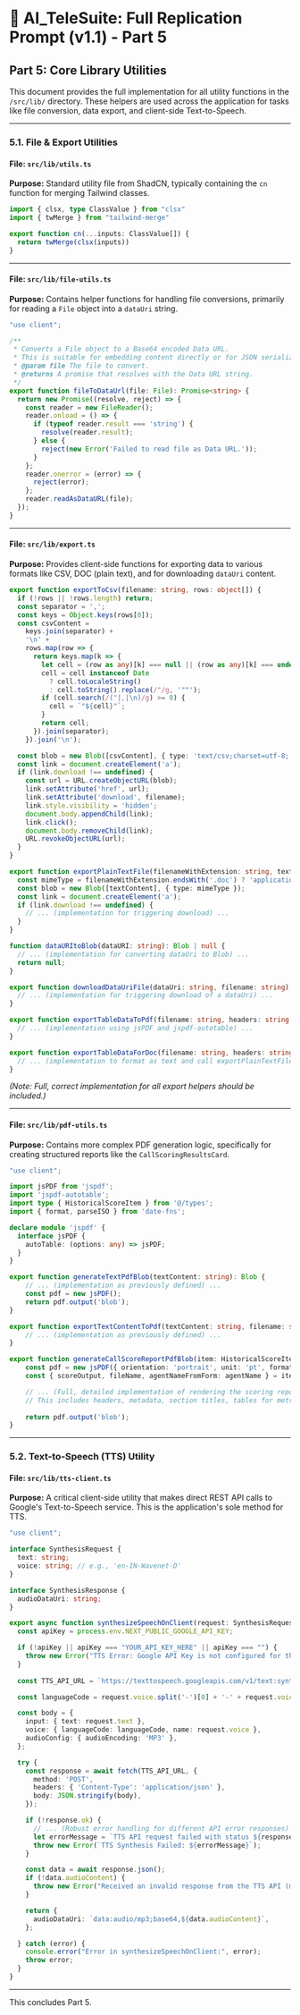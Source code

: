 # 🔁 AI_TeleSuite: Full Replication Prompt (v1.1) - Part 5

## **Part 5: Core Library Utilities**

This document provides the full implementation for all utility functions in the `/src/lib/` directory. These helpers are used across the application for tasks like file conversion, data export, and client-side Text-to-Speech.

---

### **5.1. File & Export Utilities**

#### **File: `src/lib/utils.ts`**
**Purpose:** Standard utility file from ShadCN, typically containing the `cn` function for merging Tailwind classes.

```typescript
import { clsx, type ClassValue } from "clsx"
import { twMerge } from "tailwind-merge"

export function cn(...inputs: ClassValue[]) {
  return twMerge(clsx(inputs))
}
```

---

#### **File: `src/lib/file-utils.ts`**
**Purpose:** Contains helper functions for handling file conversions, primarily for reading a `File` object into a `dataUri` string.

```typescript
"use client";

/**
 * Converts a File object to a Base64 encoded Data URL.
 * This is suitable for embedding content directly or for JSON serialization.
 * @param file The file to convert.
 * @returns A promise that resolves with the Data URL string.
 */
export function fileToDataUrl(file: File): Promise<string> {
  return new Promise((resolve, reject) => {
    const reader = new FileReader();
    reader.onload = () => {
      if (typeof reader.result === 'string') {
        resolve(reader.result);
      } else {
        reject(new Error('Failed to read file as Data URL.'));
      }
    };
    reader.onerror = (error) => {
      reject(error);
    };
    reader.readAsDataURL(file);
  });
}
```

---

#### **File: `src/lib/export.ts`**
**Purpose:** Provides client-side functions for exporting data to various formats like CSV, DOC (plain text), and for downloading `dataUri` content.

```typescript
export function exportToCsv(filename: string, rows: object[]) {
  if (!rows || !rows.length) return;
  const separator = ',';
  const keys = Object.keys(rows[0]);
  const csvContent =
    keys.join(separator) +
    '\n' +
    rows.map(row => {
      return keys.map(k => {
        let cell = (row as any)[k] === null || (row as any)[k] === undefined ? '' : (row as any)[k];
        cell = cell instanceof Date
          ? cell.toLocaleString()
          : cell.toString().replace(/"/g, '""');
        if (cell.search(/("|,|\n)/g) >= 0) {
          cell = `"${cell}"`;
        }
        return cell;
      }).join(separator);
    }).join('\n');

  const blob = new Blob([csvContent], { type: 'text/csv;charset=utf-8;' });
  const link = document.createElement('a');
  if (link.download !== undefined) {
    const url = URL.createObjectURL(blob);
    link.setAttribute('href', url);
    link.setAttribute('download', filename);
    link.style.visibility = 'hidden';
    document.body.appendChild(link);
    link.click();
    document.body.removeChild(link);
    URL.revokeObjectURL(url);
  }
}

export function exportPlainTextFile(filenameWithExtension: string, textContent: string) {
  const mimeType = filenameWithExtension.endsWith('.doc') ? 'application/msword' : 'text/plain;charset=utf-t8;';
  const blob = new Blob([textContent], { type: mimeType });
  const link = document.createElement('a');
  if (link.download !== undefined) {
    // ... (implementation for triggering download) ...
  }
}

function dataURItoBlob(dataURI: string): Blob | null {
  // ... (implementation for converting dataUri to Blob) ...
  return null;
}

export function downloadDataUriFile(dataUri: string, filename: string) {
  // ... (implementation for triggering download of a dataUri) ...
}

export function exportTableDataToPdf(filename: string, headers: string[], data: any[][]) {
  // ... (implementation using jsPDF and jspdf-autotable) ...
}

export function exportTableDataForDoc(filename: string, headers: string[], data: any[][]) {
  // ... (implementation to format as text and call exportPlainTextFile) ...
}
```
*(Note: Full, correct implementation for all export helpers should be included.)*

---

#### **File: `src/lib/pdf-utils.ts`**
**Purpose:** Contains more complex PDF generation logic, specifically for creating structured reports like the `CallScoringResultsCard`.

```typescript
"use client";

import jsPDF from 'jspdf';
import 'jspdf-autotable';
import type { HistoricalScoreItem } from '@/types';
import { format, parseISO } from 'date-fns';

declare module 'jspdf' {
  interface jsPDF {
    autoTable: (options: any) => jsPDF;
  }
}

export function generateTextPdfBlob(textContent: string): Blob {
    // ... (implementation as previously defined) ...
    const pdf = new jsPDF();
    return pdf.output('blob');
}

export function exportTextContentToPdf(textContent: string, filename: string): void {
    // ... (implementation as previously defined) ...
}

export function generateCallScoreReportPdfBlob(item: HistoricalScoreItem): Blob {
    const pdf = new jsPDF({ orientation: 'portrait', unit: 'pt', format: 'a4' });
    const { scoreOutput, fileName, agentNameFromForm: agentName } = item.details;

    // ... (Full, detailed implementation of rendering the scoring report to a PDF) ...
    // This includes headers, metadata, section titles, tables for metrics, etc.
    
    return pdf.output('blob');
}
```

---

### **5.2. Text-to-Speech (TTS) Utility**

#### **File: `src/lib/tts-client.ts`**
**Purpose:** A critical client-side utility that makes direct REST API calls to Google's Text-to-Speech service. This is the application's sole method for TTS.

```typescript
"use client";

interface SynthesisRequest {
  text: string;
  voice: string; // e.g., 'en-IN-Wavenet-D'
}

interface SynthesisResponse {
  audioDataUri: string;
}

export async function synthesizeSpeechOnClient(request: SynthesisRequest): Promise<SynthesisResponse> {
  const apiKey = process.env.NEXT_PUBLIC_GOOGLE_API_KEY;

  if (!apiKey || apiKey === "YOUR_API_KEY_HERE" || apiKey === "") {
    throw new Error("TTS Error: Google API Key is not configured for the client environment. Please set NEXT_PUBLIC_GOOGLE_API_KEY in your .env file.");
  }
  
  const TTS_API_URL = `https://texttospeech.googleapis.com/v1/text:synthesize?key=${apiKey}`;

  const languageCode = request.voice.split('-')[0] + '-' + request.voice.split('-')[1];

  const body = {
    input: { text: request.text },
    voice: { languageCode: languageCode, name: request.voice },
    audioConfig: { audioEncoding: 'MP3' },
  };

  try {
    const response = await fetch(TTS_API_URL, {
      method: 'POST',
      headers: { 'Content-Type': 'application/json' },
      body: JSON.stringify(body),
    });

    if (!response.ok) {
      // ... (Robust error handling for different API error responses) ...
      let errorMessage = `TTS API request failed with status ${response.status}.`;
      throw new Error(`TTS Synthesis Failed: ${errorMessage}`);
    }

    const data = await response.json();
    if (!data.audioContent) {
      throw new Error("Received an invalid response from the TTS API (missing audioContent).");
    }

    return {
      audioDataUri: `data:audio/mp3;base64,${data.audioContent}`,
    };

  } catch (error) {
    console.error("Error in synthesizeSpeechOnClient:", error);
    throw error;
  }
}
```

---

This concludes Part 5.
